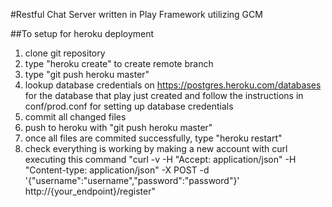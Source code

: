 #Restful Chat Server written in Play Framework utilizing GCM 

##To setup for heroku deployment

1. clone git repository
2. type "heroku create" to create remote branch
3. type "git push heroku master"
4. lookup database credentials on https://postgres.heroku.com/databases for the database that play just created and follow the instructions in conf/prod.conf for setting up database credentials
5. commit all changed files 
6. push to heroku with "git push heroku master"
7. once all files are commited successfully, type "heroku restart"
8. check everything is working by making a new account with curl executing this command
"curl -v -H "Accept: application/json" -H "Content-type: application/json" -X POST -d '{"username":"username","password":"password"}' http://{your_endpoint}/register"